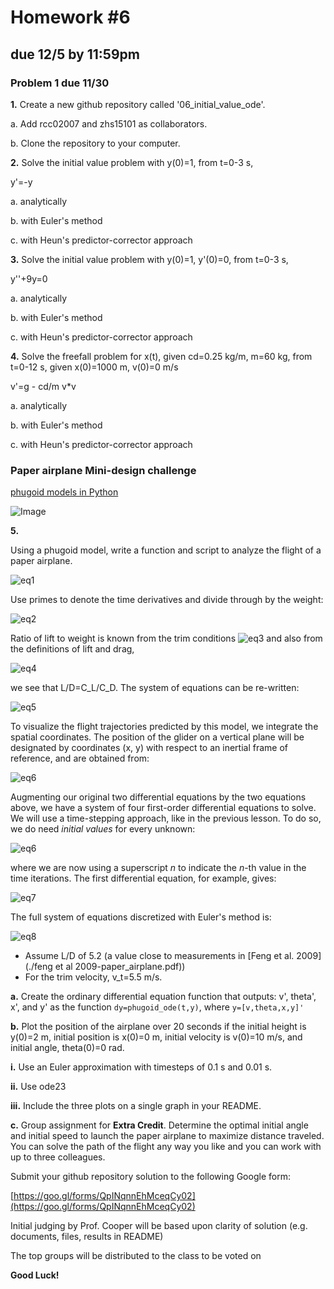 # Homework #6
## due 12/5 by 11:59pm


### Problem 1 due 11/30

**1\.** Create a new github repository called '06_initial_value_ode'.

a. Add rcc02007 and zhs15101 as collaborators.

b. Clone the repository to your computer.

**2\.** Solve the initial value problem with y(0)=1, from t=0-3 s,

y'=-y

a. analytically

b. with Euler's method

c. with Heun's predictor-corrector approach

**3\.** Solve the initial value problem with y(0)=1, y'(0)=0, from t=0-3 s,

y''+9y=0

a. analytically

b. with Euler's method

c. with Heun's predictor-corrector approach

**4\.** Solve the freefall problem for x(t), given cd=0.25 kg/m, m=60 kg, from t=0-12 s,
given x(0)=1000 m, v(0)=0 m/s

v'=g - cd/m v*v

a. analytically

b. with Euler's method

c. with Heun's predictor-corrector approach

### Paper airplane  Mini-design challenge 
[phugoid
models in Python](http://nbviewer.jupyter.org/github/numerical-mooc/numerical-mooc/blob/master/lessons/01_phugoid/01_03_PhugoidFullModel.ipynb)

![Image](http://nbviewer.jupyter.org/github/numerical-mooc/numerical-mooc/blob/master/lessons/01_phugoid/figures/glider_forces-lesson3.png)

**5\.** 

Using a phugoid model, write a function and script to analyze the flight of a paper airplane.


![eq1](./equations/eq1.png)

Use primes to
denote the time derivatives and divide through by the weight:

![eq2](./equations/eq2.png)


Ratio of lift to weight is known from the trim
 conditions ![eq3](./equations/eq3.png) and also from the definitions of lift and drag, 

 ![eq4](./equations/eq4.png) 
 
we see that L/D=C_L/C_D. The system of equations can be re-written:

![eq5](./equations/eq5.png) 

To visualize the flight trajectories predicted by this model, we integrate the spatial
coordinates. The position of the glider on a vertical plane will be designated by
coordinates (x, y) with respect to an inertial frame of reference, and are obtained
from:

![eq6](./equations/eq6.png)

Augmenting our original two differential equations by the two equations above, we have a
system of four first-order differential equations to solve. We will use a time-stepping
approach, like in the previous lesson. To do so, we do need *initial values* for every
unknown:

![eq6](./equations/eq6.png)

where we are now using a superscript $n$ to indicate the $n$-th value in the time
iterations. The first differential equation, for example, gives:

![eq7](./equations/eq7.png)

The full system of equations discretized with Euler's method is:

![eq8](./equations/eq8.png)

*  Assume L/D of 5.2 (a value close to measurements in [Feng et al. 2009](./feng et al 2009-paper_airplane.pdf))
*  For the trim velocity, v_t=5.5 m/s.

**a\.** Create the ordinary differential equation function that outputs: v', theta', x', and y'
as the function `dy=phugoid_ode(t,y)`, where `y=[v,theta,x,y]'`

**b\.** Plot the position of the airplane over 20 seconds if the initial height is y(0)=2 m,
initial position is x(0)=0 m, initial velocity is v(0)=10 m/s, and initial angle,
theta(0)=0 rad. 
  
  **i\.** Use an Euler approximation with timesteps of 0.1 s and 0.01 s.

  **ii\.** Use ode23 
  
  **iii\.** Include the three plots on a single graph in your README.

**c\.** Group assignment for **Extra Credit**. Determine the optimal initial angle and initial speed to
launch the paper airplane to maximize distance traveled. You can solve the path of the
flight any way you like and you can work with up to three colleagues. 


Submit your github repository solution to the following Google form:

[https://goo.gl/forms/QpINqnnEhMceqCy02](https://goo.gl/forms/QpINqnnEhMceqCy02)

Initial judging by Prof. Cooper will be based upon clarity of solution (e.g. documents, files, results in README)

The top groups will be distributed to the class to be voted on

**Good Luck!**

